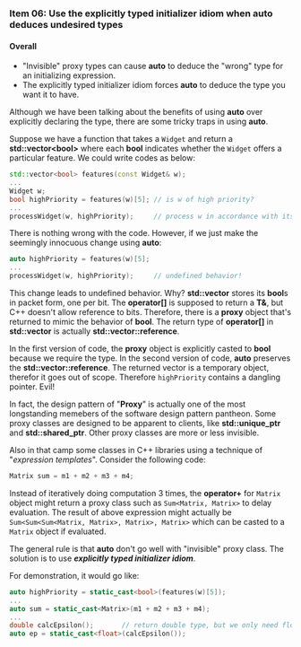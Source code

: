 ### Item 06: Use the explicitly typed initializer idiom when **auto** deduces undesired types

#### Overall
- "Invisible" proxy types can cause **auto** to deduce the "wrong" type for an initializing expression.
- The explicitly typed initializer idiom forces **auto** to deduce the type you want it to have.

Although we have been talking about the benefits of using **auto** over explicitly declaring the type, there are some tricky traps in using **auto**.

Suppose we have a function that takes a `Widget` and return a **std::vector\<bool\>** where each **bool** indicates whether the `Widget` offers a particular feature. We could write codes as below:

```CPP
std::vector<bool> features(const Widget& w);
...
Widget w;
bool highPriority = features(w)[5];	// is w of high priority?
...
processWidget(w, highPriority);		// process w in accordance with its priority
``` 

There is nothing wrong with the code. However, if we just make the seemingly innocuous change using **auto**:

```CPP
auto highPriority = features(w)[5];
...
processWidget(w, highPriority);		// undefined behavior!
```

This change leads to undefined behavior. Why? **std::vector<bool>** stores its **bool**s in packet form, one per bit. The **operator[]** is supposed to return a **T&**, but C++ doesn't allow reference to bits. Therefore, there is a **proxy** object that's returned to mimic the behavior of **bool**. The return type of **operator[]** in **std::vector<bool>** is actually **std::vector<bool>::reference**.

In the first version of code, the **proxy** object is explicitly casted to **bool** because we require the type. In the second version of code, **auto** preserves the **std::vector<bool>::reference**. The returned vector is a temporary object, therefor it goes out of scope. Therefore `highPriority` contains a dangling pointer. Evil!

In fact, the design pattern of "**Proxy**" is actually one of the most longstanding memebers of the software design pattern pantheon. Some proxy classes are designed to be apparent to clients, like **std::unique_ptr** and **std::shared_ptr**. Other proxy classes are more or less invisible.

Also in that camp some classes in C++ libraries using a technique of "*expression templates*". Consider the following code:

```CPP
Matrix sum = m1 + m2 + m3 + m4;
```

Instead of iteratively doing computation 3 times, the **operator+** for `Matrix` object might return a proxy class such as `Sum<Matrix, Matrix>` to delay evaluation. The result of above expression might actually be `Sum<Sum<Sum<Matrix, Matrix>, Matrix>, Matrix>` which can be casted to a `Matrix` object if evaluated.

The general rule is that **auto** don't go well with "invisible" proxy class. The solution is to use ***explicitly typed initializer idiom***.

For demonstration, it would go like:

```CPP
auto highPriority = static_cast<bool>(features(w)[5]);
...
auto sum = static_cast<Matrix>(m1 + m2 + m3 + m4);
...
double calcEpsilon();		// return double type, but we only need float precision
auto ep = static_cast<float>(calcEpsilon());
```